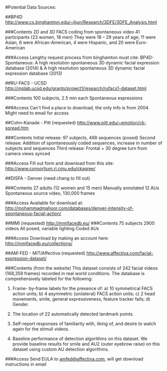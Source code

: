 #Potential Data Sources:

##BP4D
http://www.cs.binghamton.edu/~lijun/Research/3DFE/3DFE_Analysis.html

###Contents
2D and 3D FACS coding from spontaneous video
41 participants (23 women, 18 men)
They were 18 – 29 years of age; 11 were Asian, 6 were African-American, 4 were Hispanic, and 20 were Euro-American 

###Access
Lengthy request process from binghamton
must cite: 
BP4D-Spontaneous: A high resolution spontaneous 3D dynamic facial expression database (2014)
& A high resolution spontaneous 3D dynamic facial expression database (2013)

##RU-FACS - UCSD
http://mplab.ucsd.edu/grants/project1/research/rufacs1-dataset.html

###Contents
100 subjects, 2.5 min each
Spontaneous expressions

###Access
Can't find a place to download, the only info is from 2004. Might need to email for access

##Cohn–Kanade - Pitt (requested)
http://www.pitt.edu/~emotion/ck-spread.htm

###Contents
Initial release: 97 subjects, 468 sequences (posed)
Second release: Addition of spontaneously coded sequences, increase in number of subjects and sequences
Third release: Frontal + 30 degree turn from camera views synced

###Access
Fill out form and download from this site: http://www.consortium.ri.cmu.edu/ckagree/

##DISFA - Denver (need chang to fill out)

###Contents
27 adults (12 women and 15 men)
Manually annotated 12 AUs
Spontaneous source video, 130,000 frames

###Access
Available for download at: http://mohammadmahoor.com/databases/denver-intensity-of-spontaneous-facial-action/

##MMI (requested)
http://mmifacedb.eu/
###Contents
75 subjects
2900 videos
All posed, variable lighting
Coded AUs

###Access
Download by making an account here: http://mmifacedb.eu/collections/

##AM-FED - MIT/Affectiva (requested)
http://www.affectiva.com/facial-expression-dataset/

###Contents
(from the website)
This dataset consists of 242 facial videos (168,359 frames) recorded in real world conditions. The database is comprehensively labeled for the following:

1. Frame- by-frame labels for the presence of: a) 10 symmetrical FACS action units; b) 4 asymmetric (unilateral) FACS action units; c) 2 head movements, smile, general expressiveness, feature tracker fails; d) Gender.

2. The location of 22 automatically detected landmark points.

3. Self-report responses of familiarity with, liking of, and desire to watch again for the stimuli videos.

4. Baseline performance of detection algorithms on this dataset. We provide baseline results for smile and AU2 (outer eyebrow raise) on this dataset using custom AU detection algorithms.

###Access
Send EULA to amfed@affectiva.com, will get download instructions in email